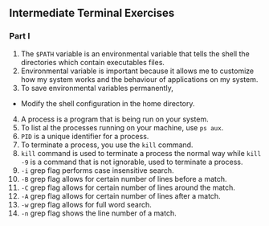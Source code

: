 ## Intermediate Terminal Exercises

### Part I

1. The `$PATH` variable is an environmental variable that tells the shell the directories which contain executables files.
2. Environmental variable is important because it allows me to customize how my system works and the behaviour of applications on my system.
3. To save environmental variables permanently, 
- Modify the shell configuration in the home directory.
4. A process is a program that is being run on your system.
5. To list al the processes running on your machine, use `ps aux`.
6. `PID` is a unique identifier for a process.
7. To terminate a process, you use the `kill` command.
8. `kill` command is used to terminate a process the normal way while `kill -9` is a command that is not ignorable, used to terminate a process.
9. `-i` grep flag performs case insensitive search.
10. `-B` grep flag allows for certain number of lines before a match.
11. `-C` grep flag allows for certain number of lines around the match.
12. `-A` grep flag allows for certain number of lines after a match.
13. `-w` grep flag allows for full word search.
14. `-n` grep flag shows the line number of a match.
